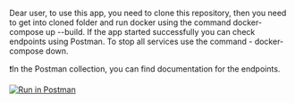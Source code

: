 Dear user, to use this app, you need to clone this repository, then you need to get into cloned folder and run docker using the command docker-compose up --build. If the app started successfully you can check endpoints using Postman. To stop all services use the command - docker-compose down.

:exclamation:In the Postman collection, you can find documentation for the endpoints.

[![Run in Postman](https://run.pstmn.io/button.svg)](https://app.getpostman.com/run-collection/35bd10bbe8f1e1ad77f6?action=collection%2Fimport)
